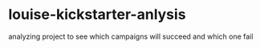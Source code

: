 # louise-kickstarter-anlysis
analyzing project to see which campaigns will succeed and which one fail
